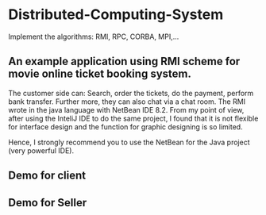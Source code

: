 # Distributed-Computing-System
Implement the algorithms: RMI, RPC, CORBA, MPI,...
## An example application using RMI scheme for movie online ticket booking system.
The customer side can: Search, order the tickets, do the payment, perform bank transfer. Further more, they can also chat via a chat room. The RMI wrote in the java language with NetBean IDE 8.2. From my point of view, after using the InteliJ IDE to do the same project, I found that it is not flexible for interface design and the function for graphic designing is so limited.

Hence, I strongly recommend you to use the NetBean for the Java project (very powerful IDE).
## Demo for client

## Demo for Seller

